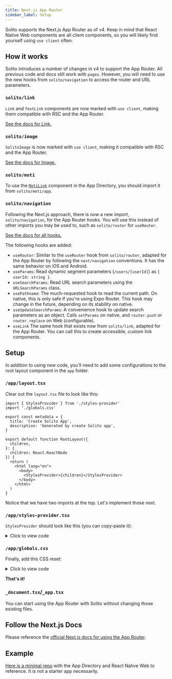 ```yaml
---
title: Next.js App Router
sidebar_label: Setup
---
```


Solito supports the Next.js App Router as of v4. Keep in mind that React Native Web components are all client components, so you will likely find yourself using `use client` often.

## How it works

Solito introduces a number of changes in v4 to support the App Router. All previous code and docs still work with `pages`. However, you will need to use the new hooks from `solito/navigation` to access the router and URL parameters.

### `solito/link`

`Link` and `TextLink` components are now marked with `use client`, making them compatible with RSC and the App Router.

[See the docs for Link.](/usage/link)

### `solito/image`

`SolitoImage` is now marked with `use client`, making it compatible with RSC and the App Router.

[See the docs for Image.](/usage/image)

### `solito/moti`

To use the [`MotiLink`](/usage/moti-link) component in the App Directory, you should import it from `solito/moti/app`.

### `solito/navigation`

Following the Next.js approach, there is now a new import, `solito/navigation`, for the App Router hooks. You will use this instead of other imports you may be used to, such as `solito/router` for `useRouter`.

[See the docs for all hooks.](/app-directory/hooks)

The following hooks are added:

- `useRouter`: Similar to the `useRouter` hook from `solito/router`, adapted for the App Router by following the `next/navigation` conventions. It has the same behavior on iOS and Android.
- `useParams`: Read dynamic segment parameters (`/users/[userId]`) as `{ userId: string }`.
- `useSearchParams`: Read URL search parameters using the `URLSearchParams` class.
- `usePathname`: The much-requested hook to read the current path. On native, this is only safe if you're using Expo Router. This hook may change in the future, depending on its stability on native.
- `useUpdateSearchParams`: A convenience hook to update search parameters as an object. Calls `setParams` on native, and `router.push` or `router.replace` on Web (configurable).
- `useLink` The same hook that exists now from `solito/link`, adapted for the App Router. You can call this to create accessible, custom link components.

## Setup

In addition to using new code, you'll need to add some configurations to the root layout component in the `app` folder.

### `/app/layout.tsx`

Clear out the `layout.tsx` file to look like this:

```tsx
import { StylesProvider } from './styles-provider'
import './globals.css'

export const metadata = {
  title: 'Create Solito App',
  description: 'Generated by create Solito app',
}

export default function RootLayout({
  children,
}: {
  children: React.ReactNode
}) {
  return (
    <html lang="en">
      <body>
        <StylesProvider>{children}</StylesProvider>
      </body>
    </html>
  )
}
```

Notice that we have two imports at the top. Let's implement those next.

### `/app/styles-provider.tsx`

`StylesProvider` should look like this (you can copy-paste it):

<details>

<summary>Click to view code</summary>

```tsx
// @ts-nocheck
'use client'
import { useServerInsertedHTML } from 'next/navigation'
import { StyleSheet } from 'react-native'

export function StylesProvider({ children }: { children: React.ReactNode }) {
  useServerInsertedHTML(() => {
    const sheet = StyleSheet.getSheet()
    return (
      <style
        dangerouslySetInnerHTML={{ __html: sheet.textContent }}
        id={sheet.id}
      />
    )
  })
  return <>{children}</>
}
```

</details>

### `/app/globals.css`

Finally, add this CSS reset:

<details>

<summary>Click to view code</summary>

```css
html,
body,
#__next {
  width: 100%;
  /* To smooth any scrolling behavior */
  -webkit-overflow-scrolling: touch;
  margin: 0px;
  padding: 0px;
  /* Allows content to fill the viewport and go beyond the bottom */
  min-height: 100%;
}
#__next {
  flex-shrink: 0;
  flex-basis: auto;
  flex-direction: column;
  flex-grow: 1;
  display: flex;
  flex: 1;
}
html {
  scroll-behavior: smooth;
  /* Prevent text size change on orientation change https://gist.github.com/tfausak/2222823#file-ios-8-web-app-html-L138 */
  -webkit-text-size-adjust: 100%;
  height: 100%;
}
body {
  display: flex;
  /* Allows you to scroll below the viewport; default value is visible */
  overflow-y: auto;
  overscroll-behavior-y: none;
  text-rendering: optimizeLegibility;
  -webkit-font-smoothing: antialiased;
  -moz-osx-font-smoothing: grayscale;
  -ms-overflow-style: scrollbar;
}
```

</details>

**That's it!**

### `_document.tsx`/`_app.tsx`

You can start using the App Router with Solito without changing those existing files.

## Follow the Next.js Docs

Please reference the [official Next.js docs for using the App Router](https://nextjs.org/docs/app/building-your-application/upgrading/app-router-migration).

## Example

[Here is a minimal repo](https://github.com/nandorojo/solito/tree/master/develop/appdir) with the App Directory and React Native Web to reference. It is not a starter app necessarily.
